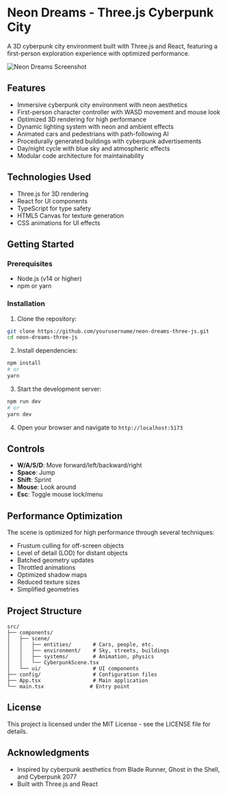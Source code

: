# Neon Dreams - Three.js Cyberpunk City

A 3D cyberpunk city environment built with Three.js and React, featuring a first-person exploration experience with optimized performance.

![Neon Dreams Screenshot](screenshot.png)

## Features

- Immersive cyberpunk city environment with neon aesthetics
- First-person character controller with WASD movement and mouse look
- Optimized 3D rendering for high performance
- Dynamic lighting system with neon and ambient effects
- Animated cars and pedestrians with path-following AI
- Procedurally generated buildings with cyberpunk advertisements
- Day/night cycle with blue sky and atmospheric effects
- Modular code architecture for maintainability

## Technologies Used

- Three.js for 3D rendering
- React for UI components
- TypeScript for type safety
- HTML5 Canvas for texture generation
- CSS animations for UI effects

## Getting Started

### Prerequisites

- Node.js (v14 or higher)
- npm or yarn

### Installation

1. Clone the repository:
```bash
git clone https://github.com/yourusername/neon-dreams-three-js.git
cd neon-dreams-three-js
```

2. Install dependencies:
```bash
npm install
# or
yarn
```

3. Start the development server:
```bash
npm run dev
# or
yarn dev
```

4. Open your browser and navigate to `http://localhost:5173`

## Controls

- **W/A/S/D**: Move forward/left/backward/right
- **Space**: Jump
- **Shift**: Sprint
- **Mouse**: Look around
- **Esc**: Toggle mouse lock/menu

## Performance Optimization

The scene is optimized for high performance through several techniques:
- Frustum culling for off-screen objects
- Level of detail (LOD) for distant objects
- Batched geometry updates
- Throttled animations
- Optimized shadow maps
- Reduced texture sizes
- Simplified geometries

## Project Structure

```
src/
├── components/
│   ├── scene/
│   │   ├── entities/       # Cars, people, etc.
│   │   ├── environment/    # Sky, streets, buildings
│   │   ├── systems/        # Animation, physics
│   │   └── CyberpunkScene.tsx
│   └── ui/                 # UI components
├── config/                 # Configuration files
├── App.tsx                 # Main application
└── main.tsx               # Entry point
```

## License

This project is licensed under the MIT License - see the LICENSE file for details.

## Acknowledgments

- Inspired by cyberpunk aesthetics from Blade Runner, Ghost in the Shell, and Cyberpunk 2077
- Built with Three.js and React
